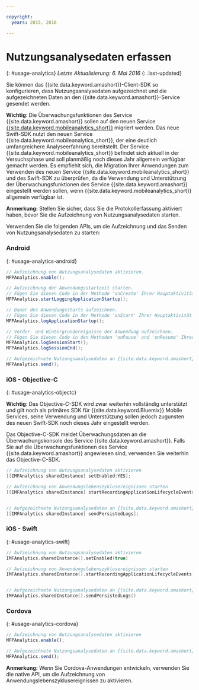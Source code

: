 ```yaml
---

copyright:
  years: 2015, 2016

---
```


# Nutzungsanalysedaten erfassen
{: #usage-analytics}
*Letzte Aktualisierung: 6. Mai 2016*
{: .last-updated}

Sie können das {{site.data.keyword.amashort}}-Client-SDK so konfigurieren, dass Nutzungsanalysedaten aufgezeichnet und die aufgezeichneten Daten an den {{site.data.keyword.amashort}}-Service gesendet werden.

**Wichtig**: Die Überwachungsfunktionen des Service {{site.data.keyword.amashort}} sollen auf den neuen Service [{{site.data.keyword.mobileanalytics_short}}](https://console.ng.bluemix.net/catalog/services/mobile-analytics) migriert werden. Das neue Swift-SDK nutzt den neuen Service {{site.data.keyword.mobileanalytics_short}}, der eine deutlich umfangreichere Analyseerfahrung bereitstellt. Der Service {{site.data.keyword.mobileanalytics_short}} befindet sich aktuell in der Versuchsphase und soll planmäßig noch dieses Jahr allgemein verfügbar gemacht werden. Es empfiehlt sich, die Migration Ihrer Anwendungen zum Verwenden des neuen Service {{site.data.keyword.mobileanalytics_short}} und des Swift-SDK zu überprüfen, da die Verwendung und Unterstützung der Überwachungsfunktionen des Service {{site.data.keyword.amashort}} eingestellt werden sollen, wenn {{site.data.keyword.mobileanalytics_short}} allgemein verfügbar ist.

**Anmerkung:** Stellen Sie sicher, dass Sie die Protokollerfassung aktiviert haben, bevor Sie die Aufzeichnung von Nutzungsanalysedaten starten.

Verwenden Sie die folgenden APIs, um die Aufzeichnung und das Senden von Nutzungsanalysedaten zu starten:

### Android
{: #usage-analytics-android}

```Java
// Aufzeichnung von Nutzungsanalysedaten aktivieren.
MFPAnalytics.enable();

// Aufzeichnung der Anwendungsstartzeit starten.
// Fügen Sie diesen Code in der Methode 'onCreate' Ihrer Hauptaktivität hinzu.
MFPAnalytics.startLoggingApplicationStartup();

// Dauer des Anwendungsstarts aufzeichnen.
// Fügen Sie diesen Code in der Methode 'onStart' Ihrer Hauptaktivität hinzu.
MFPAnalytics.logApplicationStartup();

// Vorder- und Hintergrundereignisse der Anwendung aufzeichnen.
// Fügen Sie diesen Code in den Methoden 'onPause' und 'onResume' Ihrer Hauptaktivität hinzu.
MFPAnalytics.logSessionStart();
MFPAnalytics.logSessionEnd();

// Aufgezeichnete Nutzungsanalysedaten an {{site.data.keyword.amashort}}-Service senden
MFPAnalytics.send();
```

### iOS - Objective-C
{: #usage-analytics-objectc}

**Wichtig**: Das Objective-C-SDK wird zwar weiterhin vollständig unterstützt und gilt noch als primäres SDK für {{site.data.keyword.Bluemix}} Mobile Services, seine Verwendung und Unterstützung sollen jedoch zugunsten des neuen Swift-SDK noch dieses Jahr eingestellt werden.

Das Objective-C-SDK meldet Überwachungsdaten an die Überwachungskonsole des Service {{site.data.keyword.amashort}}. Falls Sie auf die Überwachungsfunktionen des Service {{site.data.keyword.amashort}} angewiesen sind, verwenden Sie weiterhin das Objective-C-SDK.

```Objective-C
// Aufzeichnung von Nutzungsanalysedaten aktivieren
[[IMFAnalytics sharedInstance] setEnabled:YES];

// Aufzeichnung von Anwendungslebenszyklusereignissen starten
[[IMFAnalytics sharedInstance] startRecordingApplicationLifecycleEvents];


// Aufgezeichnete Nutzungsanalysedaten an {{site.data.keyword.amashort}}-Service senden
[[IMFAnalytics sharedInstance] sendPersistedLogs];
```

### iOS - Swift
{: #usage-analytics-swift}

```Swift
// Aufzeichnung von Nutzungsanalysedaten aktivieren
IMFAnalytics.sharedInstance().setEnabled(true)

// Aufzeichnung von Anwendungslebenszyklusereignissen starten
IMFAnalytics.sharedInstance().startRecordingApplicationLifecycleEvents()


// Aufgezeichnete Nutzungsanalysedaten an {{site.data.keyword.amashort}}-Service senden
IMFAnalytics.sharedInstance().sendPersistedLogs()
```

### Cordova
{: #usage-analytics-cordova}

```JavaScript
// Aufzeichnung von Nutzungsanalysedaten aktivieren
MFPAnalytics.enable();

// Aufgezeichnete Nutzungsanalysedaten an {{site.data.keyword.amashort}}-Service senden
MFPAnalytics.send();
```
**Anmerkung:** Wenn Sie Cordova-Anwendungen entwickeln, verwenden Sie die native API, um die Aufzeichnung von Anwendungslebenszyklusereignissen zu aktivieren.
